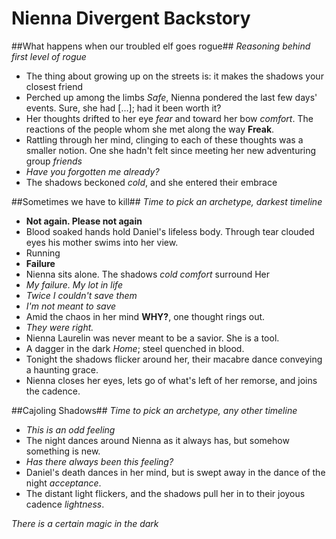 # Nienna Divergent Backstory

##What happens when our troubled elf goes rogue##
*Reasoning behind first level of rogue*

- The thing about growing up on the streets is: it makes the shadows your closest friend
- Perched up among the limbs *Safe*, Nienna pondered the last few days' events. Sure, she had [...]; had it been worth it?
- Her thoughts drifted to her eye *fear* and toward her bow *comfort*. The reactions of the people whom she met along the way **Freak**.
- Rattling through her mind, clinging to each of these thoughts was a smaller notion. One she hadn't felt since meeting her new adventuring group *friends*
- *Have you forgotten me already?*
- The shadows beckoned *cold*, and she entered their embrace

##Sometimes we have to kill##
*Time to pick an archetype, darkest timeline*

- **Not again. Please not again**
- Blood soaked hands hold Daniel's lifeless body. Through tear clouded eyes his mother swims into her view.
- Running
- **Failure**
- Nienna sits alone. The shadows *cold comfort* surround Her
- *My failure. My lot in life*
- *Twice I couldn't save them*
- *I'm not meant to save*
- Amid the chaos in her mind **WHY?**, one thought rings out.
- *They were right.*
- Nienna Laurelin was never meant to be a savior. She is a tool.
- A dagger in the dark *Home*; steel quenched in blood.
- Tonight the shadows flicker around her, their macabre dance conveying a haunting grace.
- Nienna closes her eyes, lets go of what's left of her remorse, and joins the cadence.

##Cajoling Shadows##
*Time to pick an archetype, any other timeline*

- *This is an odd feeling*
- The night dances around Nienna as it always has, but somehow something is new.
- *Has there always been this feeling?*
- Daniel's death dances in her mind, but is swept away in the dance of the night *acceptance*.
- The distant light flickers, and the shadows pull her in to their joyous cadence *lightness*.

*There is a certain magic in the dark*
